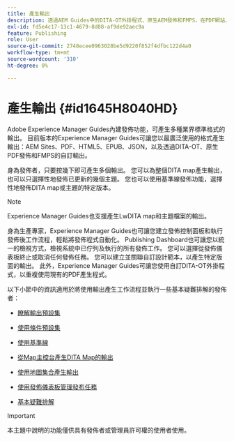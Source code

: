 ```yaml
---
title: 產生輸出
description: 透過AEM Guides中的DITA-OT外掛程式、原生AEM發佈和FMPS，在PDF網站、PDF、HTML5、EPUB、自訂和JSON中產生輸出。
exl-id: fd5e4c17-13c1-4679-8d88-af9de92aec9a
feature: Publishing
role: User
source-git-commit: 2748ecee0963028be5d9220f852f4dfbc122d4a0
workflow-type: tm+mt
source-wordcount: '310'
ht-degree: 0%

---
```


# 產生輸出 {#id1645H8040HD}

Adobe Experience Manager Guides內建發佈功能，可產生多種業界標準格式的輸出。 目前版本的Experience Manager Guides可讓您以最廣泛使用的格式產生輸出：AEM Sites、PDF、HTML5、EPUB、JSON，以及透過DITA-OT、原生PDF發佈和FMPS的自訂輸出。

身為發佈者，只要按幾下即可產生多個輸出。 您可以為整個DITA map產生輸出，也可以只選擇性地發佈已更新的幾個主題。 您也可以使用基準線發佈功能，選擇性地發佈DITA map或主題的特定版本。

>[!NOTE]
>
> Experience Manager Guides也支援產生LwDITA map和主題檔案的輸出。

身為生產專家，Experience Manager Guides也可讓您建立發佈控制面板和執行發佈後工作流程，輕鬆將發佈程式自動化。 Publishing Dashboard也可讓您以統一的檢視方式，檢視系統中已佇列及執行的所有發佈工作。 您可以選擇從發佈儀表板終止或取消任何發佈任務。 您可以建立並關聯自訂設計範本，以產生特定版面的輸出。 此外，Experience Manager Guides可讓您使用自訂DITA-OT外掛程式，以重複使用現有的PDF產生程式。

以下小節中的資訊適用於將使用輸出產生工作流程並執行一些基本疑難排解的發佈者：

- [瞭解輸出預設集](generate-output-understand-presets.md#)

- [使用條件預設集](generate-output-use-condition-presets.md#)

- [使用基準線](web-editor-baseline.md#)

- [從Map主控台產生DITA Map的輸出](generate-output-for-a-dita-map.md#)

- [使用地圖集合產生輸出](generate-output-use-map-collection-output-generation.md#)

- [使用發佈儀表板管理發布任務](generate-output-publish-dashboard.md#)

- [基本疑難排解](generate-output-basic-troubleshooting.md#)


>[!IMPORTANT]
>
> 本主題中說明的功能僅供具有發佈者或管理員許可權的使用者使用。
